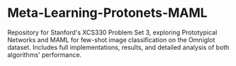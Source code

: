 # Meta-Learning-Protonets-MAML
Repository for Stanford's XCS330 Problem Set 3, exploring Prototypical Networks and MAML for few-shot image classification on the Omniglot dataset. Includes full implementations, results, and detailed analysis of both algorithms' performance.
